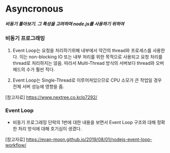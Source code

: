 # Asyncronous

##### 비동기 톺아보기. 그 특성을 고려하며 node.js를 사용하기 위하여

### 비동기 프로그래밍

1.  Event Loop는 요청을 처리하기위해 내부에서 약간의 thread와 프로세스를 사용한다. 이는 non-blocking IO 또는 내부 처리를 위한 목적으로 사용되고 요청 처리를 thread로 처리하지는 않음. 따라서 Multi-Thread 방식의 서버보다 thread와 오버헤드의 수가 훨씬 적다.

2.  Event Loop는 Single-Thread로 이루어져있으므로 CPU 소모가 큰 작업일 경우 전체 서버 성능에 영향을 줌.

[참고자료] https://www.nextree.co.kr/p7292/

### Event Loop

- 비동기 프로그래밍 단락의 1번에 대한 내용을 보면서 Event Loop 구조와 대해 정확한 처리 방식에 대해 호기심이 생겼다.

[참고자료] https://evan-moon.github.io/2019/08/01/nodejs-event-loop-workflow/
